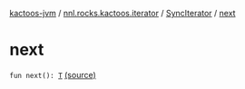 [kactoos-jvm](../../index.md) / [nnl.rocks.kactoos.iterator](../index.md) / [SyncIterator](index.md) / [next](./next.md)

# next

`fun next(): `[`T`](index.md#T) [(source)](https://github.com/neonailol/kactoos/blob/master/kactoos-jvm/src/main/kotlin/nnl/rocks/kactoos/iterator/SyncIterator.kt#L34)